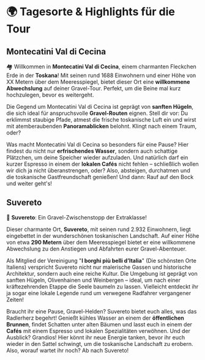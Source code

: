 # 🌍 Tagesorte & Highlights für die Tour

## Montecatini Val di Cecina

🏘️
Willkommen in **Montecatini Val di Cecina**, einem charmanten Fleckchen Erde in der **Toskana**! Mit seinen rund 1688 Einwohnern und einer Höhe von XX Metern über dem Meeresspiegel, bietet dieser Ort eine **willkommene Abwechslung** auf deiner Gravel-Tour. Perfekt, um die Beine mal kurz hochzulegen, bevor es weitergeht.

Die Gegend um Montecatini Val di Cecina ist geprägt von **sanften Hügeln**, die sich ideal für anspruchsvolle **Gravel-Routen** eignen. Stell dir vor: Du erklimmst staubige Pfade, atmest die frische toskanische Luft ein und wirst mit atemberaubenden **Panoramablicken** belohnt. Klingt nach einem Traum, oder?

Was macht Montecatini Val di Cecina so besonders für eine Pause? Hier findest du nicht nur **erfrischendes Wasser**, sondern auch schattige Plätzchen, um deine Speicher wieder aufzuladen. Und natürlich darf ein kurzer Espresso in einem der **lokalen Cafés** nicht fehlen – schließlich wollen wir dich ja nicht überanstrengen, oder? Also, absteigen, durchatmen und die toskanische Gastfreundschaft genießen! Und dann: Rauf auf den Bock und weiter geht's!

## Suvereto

🍇 **Suvereto**: Ein Gravel-Zwischenstopp der Extraklasse!

Dieser charmante Ort, **Suvereto**, mit seinen rund 2.932 Einwohnern, liegt eingebettet in der wunderschönen toskanischen Landschaft. Auf einer Höhe von etwa **290 Metern** über dem Meeresspiegel bietet er eine willkommene Abwechslung zu den Anstiegen und Abfahrten eurer Gravel-Abenteuer.

Als Mitglied der Vereinigung "**I borghi più belli d’Italia**" (Die schönsten Orte Italiens) verspricht Suvereto nicht nur malerische Gassen und historische Architektur, sondern auch eine reiche Kultur. Die Umgebung ist geprägt von sanften Hügeln, Olivenhainen und Weinbergen – ideal, um nach einer kräftezehrenden Etappe die Seele baumeln zu lassen. Vielleicht entdeckt ihr ja sogar eine lokale Legende rund um verwegene Radfahrer vergangener Zeiten!

Braucht ihr eine Pause, Gravel-Helden? Suvereto bietet euch alles, was das Radlerherz begehrt! Genießt kühles Wasser an einem der **öffentlichen Brunnen**, findet Schatten unter alten Bäumen und lasst euch in einem der **Cafés** mit einem Espresso und lokalen Spezialitäten verwöhnen. Und der Ausblick? Grandios! Hier könnt ihr neue Energie tanken, bevor ihr euch wieder in den Sattel schwingt, um die toskanische Landschaft zu erobern. Also, worauf wartet ihr noch? Ab nach Suvereto!


